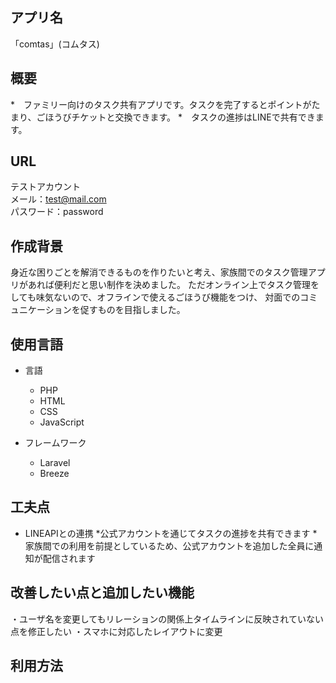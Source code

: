 ## アプリ名

「comtas」(コムタス) 

## 概要
*　ファミリー向けのタスク共有アプリです。タスクを完了するとポイントがたまり、ごほうびチケットと交換できます。
*　タスクの進捗はLINEで共有できます。



## URL

テストアカウント  
メール：test@mail.com  
パスワード：password

## 作成背景
身近な困りごとを解消できるものを作りたいと考え、家族間でのタスク管理アプリがあれば便利だと思い制作を決めました。
ただオンライン上でタスク管理をしても味気ないので、オフラインで使えるごほうび機能をつけ、
対面でのコミュニケーションを促すものを目指しました。

## 使用言語

* 言語
    * PHP
    * HTML
    * CSS
    * JavaScript

* フレームワーク
    * Laravel
    * Breeze

## 工夫点

* LINEAPIとの連携
    *公式アカウントを通じてタスクの進捗を共有できます
    *家族間での利用を前提としているため、公式アカウントを追加した全員に通知が配信されます

## 改善したい点と追加したい機能

・ユーザ名を変更してもリレーションの関係上タイムラインに反映されていない点を修正したい
・スマホに対応したレイアウトに変更
　
## 利用方法

